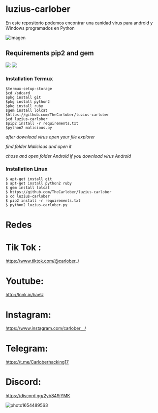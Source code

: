 # luzius-carlober
En este repositorio podemos encontrar una canidad virus para android y Windows programados en Python

![imagen](https://user-images.githubusercontent.com/86197463/176010499-6cd05a11-5e60-4e62-904a-6b7d71d0b548.png)


## Requirements pip2 and gem
![](https://img.shields.io/badge/pip2-requests%20&%20tqdm-brightgreen.svg)
![](https://img.shields.io/badge/gem-lolcat-blue.svg)

### Installation Termux
```
$termux-setup-storage
$cd /sdcard
$pkg install git
$pkg install python2
$pkg install ruby
$gem install lolcat
$https://github.com/TheCarlober/luzius-carlober
$cd luzius-carlober
$pip2 install -r requirements.txt
$python2 malicious.py
```

*after download virus open your file explorer*

*find folder Malicious and open it*

*chose and open folder Android if you download virus Android*
### Installation Linux
```
$ apt-get install git
$ apt-get install python2 ruby
$ gem install lolcat
$ https://github.com/TheCarlober/luzius-carlober
$ cd luzius-carlober
$ pip2 install -r requirements.txt
$ python2 luzius-carlober.py
```

# Redes

# Tik Tok : 
https://www.tiktok.com/@carlober_/

# Youtube: 
http://lnnk.in/haeU

# Instagram: 
https://www.instagram.com/carlober__/

# Telegram: 
https://t.me/Carloberhacking17

# Discord: 

https://discord.gg/2yb849jYMK



![photo1654489563](https://user-images.githubusercontent.com/86197463/175801519-73294cab-e83a-447b-854f-c30fcadc4786.jpeg)







